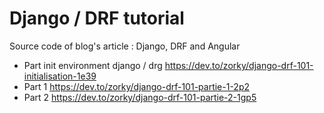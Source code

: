 # Django / DRF tutorial

Source code of blog's article : Django, DRF and Angular

* Part init environment django / drg https://dev.to/zorky/django-drf-101-initialisation-1e39
* Part 1 https://dev.to/zorky/django-drf-101-partie-1-2p2 
* Part 2 https://dev.to/zorky/django-drf-101-partie-2-1gp5 
